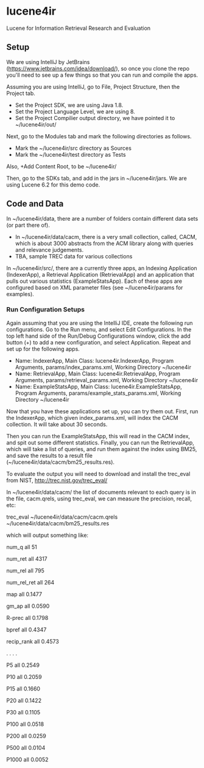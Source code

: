 # lucene4ir

Lucene for Information Retrieval Research and Evaluation

## Setup
We are using IntelliJ by JetBrains (https://www.jetbrains.com/idea/download/),
so once you clone the repo you'll need to see up a few things so that you can run and compile
the apps.

Assuming you are using IntelliJ, go to File, Project Structure, then the Project tab.

- Set the Project SDK, we are using Java 1.8.
- Set the Project Language Level, we are using 8.
- Set the Project Compilier output directory, we have pointed it to ~/lucene4ir/out/

Next, go to the Modules tab and mark the following directories as follows.
- Mark the ~/lucene4ir/src directory as Sources
- Mark the ~/lucene4ir/test directory as Tests

Also, +Add Content Root, to be ~/lucene4ir/

Then, go to the SDKs tab, and add in the jars in ~/lucene4ir/jars. We are using Lucene 6.2 for this demo code.


## Code and Data
In ~/lucene4ir/data, there are a number of folders contain different data sets (or part there of).

- In ~/lucene4ir/data/cacm, there is a very small collection, called, CACM, which is about 3000 abstracts from the ACM library along with queries and relevance judgements.
- TBA, sample TREC data for various collections


In ~/lucene4ir/src/, there are a currently three apps, an Indexing Application (IndexerApp), a Retrieval Application (RetrievalApp) and an application that pulls out various statistics (ExampleStatsApp). Each of these apps are configured based on XML parameter files (see ~/lucene4ir/params for examples).


### Run Configuration Setups

Again assuming that you are using the IntelliJ IDE, create the following run configurations.
Go to the Run menu, and select Edit Configurations. In the top left hand side of the Run/Debug Configurations window, click the add button (+) to add a new configuration, and select Application. Repeat and set up for the following apps.

- Name: IndexerApp, Main Class: lucene4ir.IndexerApp, Program Arguments, params/index_params.xml, Working Directory ~/lucene4ir
- Name: RetrievalApp, Main Class: lucene4ir.RetrievalApp, Program Arguments, params/retrieval_params.xml, Working Directory ~/lucene4ir
- Name: ExampleStatsApp, Main Class: lucene4ir.ExampleStatsApp, Program Arguments, params/example_stats_params.xml, Working Directory ~/lucene4ir


Now that you have these applications set up, you can try them out. First, run the IndexerApp, which given index_params.xml, will index the CACM collection. It will take about 30 seconds.

Then you can run the ExampleStatsApp, this will read in the CACM index, and spit out some different statistics. Finally, you can run the RetrievalApp, which will take a list of queries, and run them against the index using BM25, and save the results to a result file (~/lucene4ir/data/cacm/bm25_results.res).

To evaluate the output you will need to download and install the trec_eval from NIST, http://trec.nist.gov/trec_eval/ 

In ~/lucene4ir/data/cacm/ the list of documents relevant to each query is in the file, cacm.qrels, using trec_eval, we can measure the precision, recall, etc:

trec_eval ~/lucene4ir/data/cacm/cacm.qrels ~/lucene4ir/data/cacm/bm25_results.res

which will output something like:

num_q          	all	51

num_ret        	all	4317

num_rel        	all	795

num_rel_ret    	all	264

map            	all	0.1477

gm_ap          	all	0.0590

R-prec         	all	0.1798

bpref          	all	0.4347

recip_rank     	all	0.4573

. . . .

P5             	all	0.2549

P10            	all	0.2059

P15            	all	0.1660

P20            	all	0.1422

P30            	all	0.1105

P100           	all	0.0518

P200           	all	0.0259

P500           	all	0.0104

P1000          	all	0.0052




















